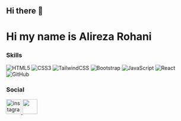 ## Hi there 👋

<h1>
        Hi my name is Alireza Rohani
</h1>

<h3>Skills</h3>


<div>

![HTML5](https://img.shields.io/badge/html5-%23E34F26.svg?style=for-the-badge&logo=html5&logoColor=white)
![CSS3](https://img.shields.io/badge/css3-%231572B6.svg?style=for-the-badge&logo=css3&logoColor=white)
![TailwindCSS](https://img.shields.io/badge/tailwindcss-%2338B2AC.svg?style=for-the-badge&logo=tailwind-css&logoColor=white)
![Bootstrap](https://img.shields.io/badge/bootstrap-%238511FA.svg?style=for-the-badge&logo=bootstrap&logoColor=white)
![JavaScript](https://img.shields.io/badge/javascript-%23323330.svg?style=for-the-badge&logo=javascript&logoColor=%23F7DF1E)
![React](https://img.shields.io/badge/react-%2320232a.svg?style=for-the-badge&logo=react&logoColor=%2361DAFB)
![GitHub](https://img.shields.io/badge/github-%23121011.svg?style=for-the-badge&logo=github&logoColor=white)
</div>

<h3>Social</h3>
    <a href="https://www.instagram.com/alireza3._.3">
        <img src="./images/icons8-instagram-96.png" width="40px" alt="instagram">
    </a>

<a href="https://t.me/Allii_4">
        <img src="./images/icons8-telegram-96.png" width="40px" alt="">
    </a>

